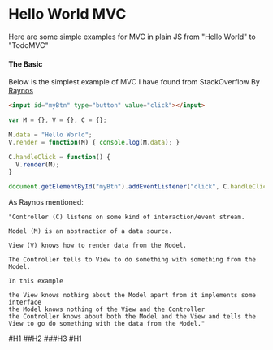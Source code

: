 Hello World MVC
=====================
Here are some simple examples for MVC in plain JS from "Hello World" to "TodoMVC"

#### The Basic
Below is the simplest example of MVC I have found from StackOverflow By [Raynos](http://stackoverflow.com/questions/8497833/hello-world-in-mvc-pattern)

```html
<input id="myBtn" type="button" value="click"></input>
```

```javascript
var M = {}, V = {}, C = {};

M.data = "Hello World";
V.render = function(M) { console.log(M.data); }

C.handleClick = function() {
  V.render(M);
}

document.getElementById("myBtn").addEventListener("click", C.handleClick);
```
As Raynos mentioned:

	"Controller (C) listens on some kind of interaction/event stream.

	Model (M) is an abstraction of a data source.

	View (V) knows how to render data from the Model.

	The Controller tells to View to do something with something from the Model.

	In this example

	the View knows nothing about the Model apart from it implements some interface
	the Model knows nothing of the View and the Controller
	the Controller knows about both the Model and the View and tells the View to go do something with the data from the Model."


#H1
##H2
###H3
#H1

